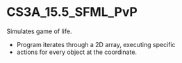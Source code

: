 # CS3A_15.5_SFML_PvP
Simulates game of life.

* Program iterates through a 2D array, executing specific
* actions for every object at the coordinate.
